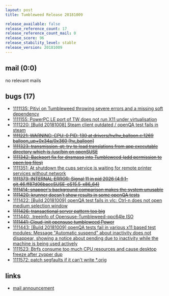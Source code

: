 ```yaml
---
layout: post
title: Tumbleweed Release 20181009

release_available: false
release_reference_count: 17
release_reference_count_mail: 0
release_score: 96
release_stability_level: stable
release_version: 20181009
---
```


## mail (0:0)

no relevant mails

## bugs (17)

<!--more-->

- [1111135: Pitivi on Tumbleweed throwing severe errors and a missing soft dependency](https://bugzilla.opensuse.org/show_bug.cgi?id=1111135)
- [1111155: PowerPC LE port of TW does not run X11 under virtualisation](https://bugzilla.opensuse.org/show_bug.cgi?id=1111155)
- [1111220: \[Build 20181008\] Steam client outdated / openQA test fails in steam](https://bugzilla.opensuse.org/show_bug.cgi?id=1111220)
- ~~[1111221: WARNING: CPU: 0 PID: 130 at drivers/hv/hv_balloon.c:1269 balloon_up+0x34a/0x360 \[hv_balloon\]](https://bugzilla.opensuse.org/show_bug.cgi?id=1111221)~~
- ~~[1111323: transmission-qt: try to load translations from app executable directory which is /usr/bin on openSUSE](https://bugzilla.opensuse.org/show_bug.cgi?id=1111323)~~
- ~~[1111342: Backport fix for dnsmasq into Tumbleweed (add permission to open log files)](https://bugzilla.opensuse.org/show_bug.cgi?id=1111342)~~
- [1111351: At shutdown the cups service is waiting for remote printer services without network](https://bugzilla.opensuse.org/show_bug.cgi?id=1111351)
- ~~[1111373: INTERNAL ERROR: Signal 11 in pid 2026 (4.9.1-git.46.ff87d06baceSUSE-oS15.5-x86_64)](https://bugzilla.opensuse.org/show_bug.cgi?id=1111373)~~
- ~~[1111414: snapper's background comparison makes the system unusable](https://bugzilla.opensuse.org/show_bug.cgi?id=1111414)~~
- ~~[1111420: krunner doesn't show results in some openQA tests](https://bugzilla.opensuse.org/show_bug.cgi?id=1111420)~~
- [1111422: \[Build 20181009\] openQA test fails in vlc: Ctrl-n does not open medium selection window](https://bugzilla.opensuse.org/show_bug.cgi?id=1111422)
- ~~[1111426: transactional server pattern too big](https://bugzilla.opensuse.org/show_bug.cgi?id=1111426)~~
- [1111440: .treeinfo of Opensuse-Tumbleweed-ppc64le ISO](https://bugzilla.opensuse.org/show_bug.cgi?id=1111440)
- ~~[1111441: Cloud-init opensuse tumbleweed Power](https://bugzilla.opensuse.org/show_bug.cgi?id=1111441)~~
- [1111443: \[Build 20181009\] openQA tests fail in various x11 based test modules: Message "Automatic suspend" about inactivity does not disappear, showing a notice about pending due to inactivity while the machine is being used actively](https://bugzilla.opensuse.org/show_bug.cgi?id=1111443)
- [1111523: Btrfs consume too much CPU resources and cause desktop freeze after zypper dup](https://bugzilla.opensuse.org/show_bug.cgi?id=1111523)
- [1111572: patch segfaults if it can't write *.orig](https://bugzilla.opensuse.org/show_bug.cgi?id=1111572)



## links

- [mail announcement](https://lists.opensuse.org/opensuse-factory/2018-10/msg00153.html)
